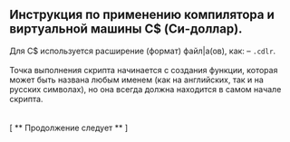 Инструкция по применению компилятора и виртуальной машины C$ (Си-доллар).
-
Для C$ используется расширение (формат) файл|а(ов), как: – `.cdlr`.
<br>
<br>
Точка выполнения скрипта начинается с создания функции, которая может быть названа любым именем (как на английских, так и на русских символах), но она всегда должна находится в самом начале скрипта.
<br>
<br>
<br>
[
** Продолжение следует **
]

